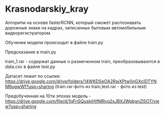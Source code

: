 # Krasnodarskiy_kray
Алгоритм на основе fasterRCNN, который сможет распознавать дорожные знаки на кадрах, записанных бытовым автомобильным видеорегистратором.

Обучение модели происходит в файле train.py

Предсказание в main.py

train_1.rar - содержат данные о размеченном train, преобразовываются в data.csv в файле test.py

Датасет лежит по ссылке: https://drive.google.com/drive/folders/14WKDSeOA2RwXPtw0nGXcIDTYNM6ugwWf?usp=sharing (train.rar-фото из train,test.rar - фото из test)

Предобученная на 10ти эпохах модель - https://drive.google.com/file/d/1qFnSQuskjHIfMRvg2sJBXJWpbgnZl5OT/view?usp=sharing
